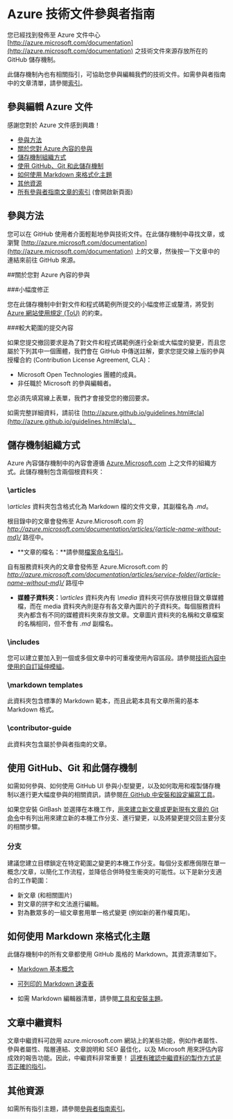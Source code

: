 # Azure 技術文件參與者指南

您已經找到發佈至 Azure 文件中心 [http://azure.microsoft.com/documentation](http://azure.microsoft.com/documentation) 之技術文件來源存放所在的 GitHub 儲存機制。

此儲存機制內也有相關指引，可協助您參與編輯我們的技術文件。如需參與者指南中的文章清單，請參閱[索引](https://github.com/Azure/azure-content/blob/master/contributor-guide/contributor-guide-index.md)。

## 參與編輯 Azure 文件

感謝您對於 Azure 文件感到興趣！

* [參與方法](#ways-to-contribute)
* [關於您對 Azure 內容的參與](#about-your-contributions-to-azure-content)
* [儲存機制組織方式](#repository-organization)
* [使用 GitHub、Git 和此儲存機制](#use-github-git-and-this-repository)
* [如何使用 Markdown 來格式化主題](#how-to-use-markdown-to-format-your-topic)
* [其他資源](#more-resources)
* [所有參與者指南文章的索引](./contributor-guide/contributor-guide-index.md) (會開啟新頁面)

## 參與方法

您可以在 GitHub 使用者介面輕鬆地參與技術文件。在此儲存機制中尋找文章，或瀏覽 [http://azure.microsoft.com/documentation](http://azure.microsoft.com/documentation) 上的文章，然後按一下文章中的連結來前往 GitHub 來源。

##關於您對 Azure 內容的參與

###小幅度修正

您在此儲存機制中針對文件和程式碼範例所提交的小幅度修正或釐清，將受到 [Azure 網站使用規定 (ToU)](http://azure.microsoft.com/support/legal/website-terms-of-use/) 的約束。


###較大範圍的提交內容

如果您提交撤回要求是為了對文件和程式碼範例進行全新或大幅度的變更，而且您屬於下列其中一個團體，我們會在 GitHub 中傳送註解，要求您提交線上版的參與授權合約 (Contribution License Agreement, CLA)：

* Microsoft Open Technologies 團體的成員。
* 非任職於 Microsoft 的參與編輯者。

您必須先填寫線上表單，我們才會接受您的撤回要求。

如需完整詳細資料，請前往 [http://azure.github.io/guidelines.html#cla](http://azure.github.io/guidelines.html#cla)。

## 儲存機制組織方式

Azure 內容儲存機制中的內容會遵循 [Azure.Microsoft.com](http://azure.microsoft.com) 上之文件的組織方式。此儲存機制包含兩個根資料夾：

### \articles

*\articles* 資料夾包含格式化為 Markdown 檔的文件文章，其副檔名為 *.md*。

根目錄中的文章會發佈至 Azure.Microsoft.com 的 *http://azure.microsoft.com/documentation/articles/{article-name-without-md}/* 路徑中。

* **文章的檔名：**請參閱[檔案命名指引](./contributor-guide/file-names-and-locations.md)。

自有服務資料夾內的文章會發佈至 Azure.Microsoft.com 的 
*http://azure.microsoft.com/documentation/articles/service-folder/{article-name-without-md}/* 路徑中

* **媒體子資料夾：***\articles* 資料夾內有 *\media* 資料夾可供存放根目錄文章媒體檔，而在 media 資料夾內則是存有各文章內圖片的子資料夾。每個服務資料夾內都含有不同的媒體資料夾來存放文章。文章圖片資料夾的名稱和文章檔案的名稱相同，但不會有 *.md* 副檔名。

### \includes

您可以建立要加入到一個或多個文章中的可重複使用內容區段。請參閱[技術內容中使用的自訂延伸模組](./contributor-guide/custom-markdown-extensions.md)。

### \markdown templates

此資料夾包含標準的 Markdown 範本，而且此範本具有文章所需的基本 Markdown 格式。

### \contributor-guide

此資料夾包含屬於參與者指南的文章。

## 使用 GitHub、Git 和此儲存機制

如需如何參與、如何使用 GitHub UI 參與小型變更，以及如何取用和複製儲存機制以進行更大幅度參與的相關資訊，請參閱[在 GitHub 中安裝和設定編寫工具](./contributor-guide/tools-and-setup.md)。

如果您安裝 GitBash 並選擇在本機工作，[用來建立新文章或更新現有文章的 Git 命令](./contributor-guide/git-commands-for-master.md)中有列出用來建立新的本機工作分支、進行變更，以及將變更提交回主要分支的相關步驟。

### 分支

建議您建立目標鎖定在特定範圍之變更的本機工作分支。每個分支都應侷限在單一概念/文章，以簡化工作流程，並降低合併時發生衝突的可能性。以下是新分支適合的工作範圍：

* 新文章 (和相關圖片)
* 對文章的拼字和文法進行編輯。
* 對為數眾多的一組文章套用單一格式變更 (例如新的著作權頁尾)。

## 如何使用 Markdown 來格式化主題

此儲存機制中的所有文章都使用 GitHub 風格的 Markdown。其資源清單如下。

- [Markdown 基本概念](https://help.github.com/articles/markdown-basics/)

- [可列印的 Markdown 速查表](./contributor-guide/media/documents/markdown-cheatsheet.pdf?raw=true)

- 如需 Markdown 編輯器清單，請參閱[工具和安裝主題](./contributor-guide/tools-and-setup.md#install-a-markdown-editor)。

## 文章中繼資料

文章中繼資料可啟用 azure.microsoft.com 網站上的某些功能，例如作者屬性、參與者屬性、階層連結、文章說明和 SEO 最佳化，以及 Microsoft 用來評估內容成效的報告功能。因此，中繼資料非常重要！ [這裡有確認中繼資料的製作方式是否正確的指引](./contributor-guide/article-metadata.md)。

## 其他資源

如需所有指引主題，請參閱[參與者指南索引](./contributor-guide/contributor-guide-index.md)。

<!---HONumber=AcomDC_0307_2016-->